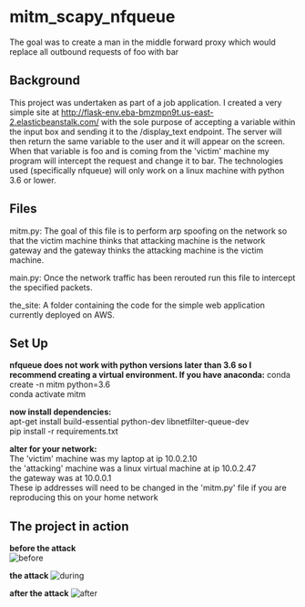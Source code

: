 # mitm_scapy_nfqueue
The goal was to create a man in the middle forward proxy which would replace all outbound requests of foo with bar

## Background

This project was undertaken as part of a job application. I created a very simple site at http://flask-env.eba-bmzmpn9t.us-east-2.elasticbeanstalk.com/ with the sole purpose of accepting a variable within the input box and sending it to the /display_text endpoint. The server will then return the same variable to the user and it will appear on the screen. When that variable is foo and is coming from the 'victim' machine my program will intercept the request and change it to bar. The technologies used (specifically nfqueue) will only work on a linux machine with python 3.6 or lower.

## Files

mitm.py: The goal of this file is to perform arp spoofing on the network so that the victim machine thinks that attacking machine is the network gateway and the gateway thinks the attacking machine is the victim machine.

main.py: Once the network traffic has been rerouted run this file to intercept the specified packets.

the_site: A folder containing the code for the simple web application currently deployed on AWS.

## Set Up

__nfqueue does not work with python versions later than 3.6 so I recommend creating a virtual environment. If you have anaconda:__
conda create -n mitm python=3.6   
conda activate mitm

__now install dependencies:__    
apt-get install build-essential python-dev libnetfilter-queue-dev   
pip install -r requirements.txt

__alter for your network:__      
The 'victim' machine was my laptop at ip 10.0.2.10   
the 'attacking' machine was a linux virtual machine at ip 10.0.2.47   
the gateway was at 10.0.0.1   
These ip addresses will need to be changed in the 'mitm.py' file if you are reproducing this on your home network   

## The project in action

__before the attack__   
![before](https://user-images.githubusercontent.com/44676083/111806806-435ef500-88ca-11eb-891b-ac6e93c09420.gif)


__the attack__
![during](https://user-images.githubusercontent.com/44676083/111811445-f3366180-88ce-11eb-864f-55d560ab03dc.gif)


__after the attack__
![after](https://user-images.githubusercontent.com/44676083/111807746-3098f000-88cb-11eb-90d2-e22de060a85f.gif)







